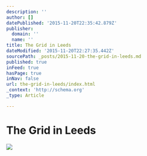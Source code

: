 ```yaml
---
description: ''
author: []
datePublished: '2015-11-20T22:35:42.879Z'
publisher:
  domain: ''
  name: ''
title: The Grid in Leeds
dateModified: '2015-11-20T22:27:35.442Z'
sourcePath: _posts/2015-11-20-the-grid-in-leeds.md
published: true
inFeed: true
hasPage: true
inNav: false
url: the-grid-in-leeds/index.html
_context: 'http://schema.org'
_type: Article

---
```

# The Grid in Leeds
![](https://the-grid-user-content.s3-us-west-2.amazonaws.com/e86f753d-3605-4355-a9b0-ef94daaa28b7.png)